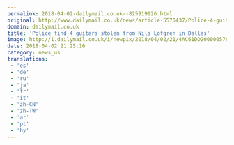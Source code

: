 ```yaml
---
permalink: 2018-04-02-dailymail.co.uk--825919926.html
original: http://www.dailymail.co.uk/news/article-5570437/Police-4-guitars-stolen-Nils-Lofgren-Dallas.html?ITO=1490&ns_mchannel=rss&ns_campaign=1490
domain: dailymail.co.uk
title: 'Police find 4 guitars stolen from Nils Lofgren in Dallas'
image: http://i.dailymail.co.uk/i/newpix/2018/04/02/21/4AC61DD200000578-0-image-a-83_1522702727109.jpg
date: 2018-04-02 21:25:16
category: news_us
translations: 
 - 'es'
 - 'de'
 - 'ru'
 - 'ja'
 - 'fr'
 - 'it'
 - 'zh-CN'
 - 'zh-TW'
 - 'ar'
 - 'pt'
 - 'hy'
---
```


